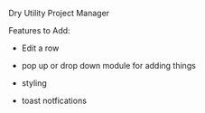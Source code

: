 Dry Utility Project Manager

Features to Add:

- Edit a row
- pop up or drop down module for adding things
- styling

- toast notfications
